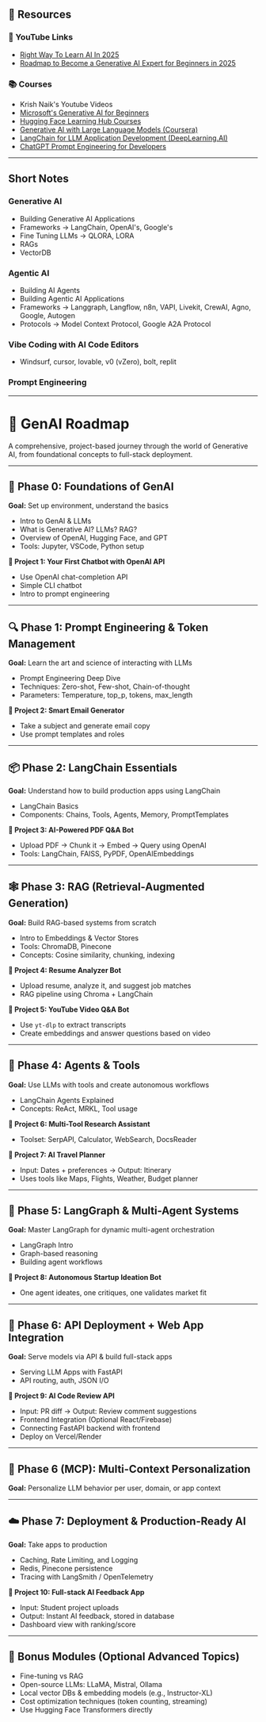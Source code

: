 ## 🔗 Resources

### 🎥 YouTube Links
- [Right Way To Learn AI In 2025](https://www.youtube.com/watch?v=TYEqenKrbaM)
- [Roadmap to Become a Generative AI Expert for Beginners in 2025](https://www.youtube.com/shorts/39zbC_PrNQs)

### 📚 Courses
- Krish Naik's Youtube Videos
- [Microsoft's Generative AI for Beginners](https://github.com/microsoft/generative-ai-for-beginners)
- [Hugging Face Learning Hub Courses](./huggingface-courses.md)
- [Generative AI with Large Language Models (Coursera)](https://www.coursera.org/learn/generative-ai-with-llms/home/module/1)
- [LangChain for LLM Application Development (DeepLearning.AI)](https://www.deeplearning.ai/short-courses/langchain-for-llm-application-development/)
- [ChatGPT Prompt Engineering for Developers](https://www.deeplearning.ai/short-courses/chatgpt-prompt-engineering-for-developers/)
---
## Short Notes
### Generative AI
- Building Generative AI Applications
- Frameworks -> LangChain, OpenAI's, Google's
- Fine Tuning LLMs -> QLORA, LORA
- RAGs
- VectorDB

### Agentic AI
- Building AI Agents
- Building Agentic AI Applications
- Frameworks -> Langgraph, Langflow, n8n, VAPI, Livekit, CrewAI, Agno, Google, Autogen
- Protocols -> Model Context Protocol, Google A2A Protocol

### Vibe Coding with AI Code Editors
- Windsurf, cursor, lovable, v0 (vZero), bolt, replit

### Prompt Engineering

---
# 🧭 GenAI Roadmap

A comprehensive, project-based journey through the world of Generative AI, from foundational concepts to full-stack deployment.

---

## 🚀 Phase 0: Foundations of GenAI  
**Goal:** Set up environment, understand the basics

- Intro to GenAI & LLMs  
- What is Generative AI? LLMs? RAG?  
- Overview of OpenAI, Hugging Face, and GPT  
- Tools: Jupyter, VSCode, Python setup  

**📁 Project 1: Your First Chatbot with OpenAI API**  
- Use OpenAI chat-completion API  
- Simple CLI chatbot  
- Intro to prompt engineering  

---

## 🔍 Phase 1: Prompt Engineering & Token Management  
**Goal:** Learn the art and science of interacting with LLMs

- Prompt Engineering Deep Dive  
- Techniques: Zero-shot, Few-shot, Chain-of-thought  
- Parameters: Temperature, top_p, tokens, max_length  

**📁 Project 2: Smart Email Generator**  
- Take a subject and generate email copy  
- Use prompt templates and roles  

---

## 📦 Phase 2: LangChain Essentials  
**Goal:** Understand how to build production apps using LangChain

- LangChain Basics  
- Components: Chains, Tools, Agents, Memory, PromptTemplates  

**📁 Project 3: AI-Powered PDF Q&A Bot**  
- Upload PDF → Chunk it → Embed → Query using OpenAI  
- Tools: LangChain, FAISS, PyPDF, OpenAIEmbeddings  

---

## 🕸️ Phase 3: RAG (Retrieval-Augmented Generation)  
**Goal:** Build RAG-based systems from scratch

- Intro to Embeddings & Vector Stores  
- Tools: ChromaDB, Pinecone  
- Concepts: Cosine similarity, chunking, indexing  

**📁 Project 4: Resume Analyzer Bot**  
- Upload resume, analyze it, and suggest job matches  
- RAG pipeline using Chroma + LangChain  

**📁 Project 5: YouTube Video Q&A Bot**  
- Use `yt-dlp` to extract transcripts  
- Create embeddings and answer questions based on video  

---

## 🤖 Phase 4: Agents & Tools  
**Goal:** Use LLMs with tools and create autonomous workflows

- LangChain Agents Explained  
- Concepts: ReAct, MRKL, Tool usage  

**📁 Project 6: Multi-Tool Research Assistant**  
- Toolset: SerpAPI, Calculator, WebSearch, DocsReader  

**📁 Project 7: AI Travel Planner**  
- Input: Dates + preferences → Output: Itinerary  
- Uses tools like Maps, Flights, Weather, Budget planner  

---

## 🔁 Phase 5: LangGraph & Multi-Agent Systems  
**Goal:** Master LangGraph for dynamic multi-agent orchestration

- LangGraph Intro  
- Graph-based reasoning  
- Building agent workflows  

**📁 Project 8: Autonomous Startup Ideation Bot**  
- One agent ideates, one critiques, one validates market fit  

---

## 📡 Phase 6: API Deployment + Web App Integration  
**Goal:** Serve models via API & build full-stack apps

- Serving LLM Apps with FastAPI  
- API routing, auth, JSON I/O  

**📁 Project 9: AI Code Review API**  
- Input: PR diff → Output: Review comment suggestions  
- Frontend Integration (Optional React/Firebase)  
- Connecting FastAPI backend with frontend  
- Deploy on Vercel/Render  

---

## 🔁 Phase 6 (MCP): Multi-Context Personalization  
**Goal:** Personalize LLM behavior per user, domain, or app context  

---

## ☁️ Phase 7: Deployment & Production-Ready AI  
**Goal:** Take apps to production

- Caching, Rate Limiting, and Logging  
- Redis, Pinecone persistence  
- Tracing with LangSmith / OpenTelemetry  

**📁 Project 10: Full-stack AI Feedback App**  
- Input: Student project uploads  
- Output: Instant AI feedback, stored in database  
- Dashboard view with ranking/score  

---

## 🧠 Bonus Modules (Optional Advanced Topics)

- Fine-tuning vs RAG  
- Open-source LLMs: LLaMA, Mistral, Ollama  
- Local vector DBs & embedding models (e.g., Instructor-XL)  
- Cost optimization techniques (token counting, streaming)  
- Use Hugging Face Transformers directly  

